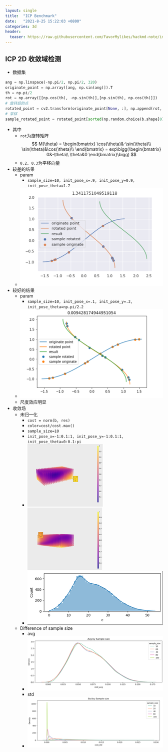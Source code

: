 ```yaml
---
layout: single
title:  "ICP Benchmark"
date:   "2021-8-25 15:22:03 +0800"
categories: 3d
header:
  teaser: https://raw.githubusercontent.com/FavorMylikes/hackmd-note/img/img20210825222557.png
---
```


## ICP 2D 收敛域检测

- 数据集

```python
ang = np.linspace(-np.pi/2, np.pi/2, 320)
originate_point = np.array([ang, np.sin(ang)]).T
th = np.pi/2
rot = np.array([[np.cos(th), -np.sin(th)],[np.sin(th), np.cos(th)]])
# 旋转后的点
rotated_point = cv2.transform(originate_point[None, :], np.append(rot, np.array([[0.2], [0.3]]), axis=1))[0]
# 采样
sample_rotated_point = rotated_point[sorted(np.random.choice(b.shape[0], 10, replace=False)), :]
```

- 其中
  - `rot`为旋转矩阵
    $$
    M(\theta) = \begin{bmatrix}
        \cos(\theta)&-\sin(\theta)\\
        \sin(\theta)&\cos(\theta)\\
    \end{bmatrix}
    = exp\bigg(\begin{bmatrix}
        0&-\theta\\
        \theta&0
    \end{bmatrix}\bigg)
    $$
  - `0.2, 0.3`为平移向量
- 较差的结果
  - param
    - `sample_size=10, init_pose_x=.9, init_pose_y=0.9, init_pose_theta=1.7`
  - <img src="https://raw.githubusercontent.com/FavorMylikes/hackmd-note/img/img20210831134030.png" alt="20210831134030"/>
- 较好的结果
  - param
    - `sample_size=10, init_pose_x=.1, init_pose_y=.3, init_pose_theta=np.pi/2.2`
  - <img src="https://raw.githubusercontent.com/FavorMylikes/hackmd-note/img/img20210826020423.png" alt="20210826020423"/>
  - 尺度效应明显
- 收敛场
  - 未归一化
    - `cost = norm(b, res)`
    - `color=cost/cost.max()`
    - `sample_size=10`
    - `init_pose_x=-1:0.1:1, init_pose_y=-1:0.1:1, init_pose_theta=0:0.1:pi`
    - <img src="https://raw.githubusercontent.com/FavorMylikes/hackmd-note/img/img20210825225405.png" alt="20210825225405" height="200px"/><img src="https://raw.githubusercontent.com/FavorMylikes/hackmd-note/img/img20210825225537.png" alt="20210825225446" height="200px"/>
    - <img src="https://raw.githubusercontent.com/FavorMylikes/hackmd-note/img/img20210826000825.png" alt="20210826000825" width="450px"/>
  - Difference of sample size
    - avg
    - <img src="https://raw.githubusercontent.com/FavorMylikes/hackmd-note/img/img20210826110115.png" alt="20210826110115"/>
    - std
    - <img src="https://raw.githubusercontent.com/FavorMylikes/hackmd-note/img/img20210826110047.png" alt="20210826110047"/>
